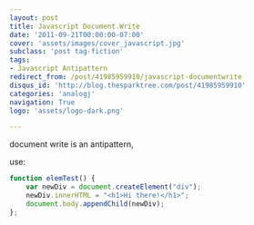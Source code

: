 ```yaml
---
layout: post
title: Javascript Document.Write
date: '2011-09-21T00:00:00-07:00'
cover: 'assets/images/cover_javascript.jpg'
subclass: 'post tag-fiction'
tags:
- Javascript Antipattern
redirect_from: /post/41985959910/javascript-documentwrite
disqus_id: 'http://blog.thesparktree.com/post/41985959910'
categories: 'analogj'
navigation: True
logo: 'assets/logo-dark.png'

---
```

document write is an antipattern,

use:

```javascript
function elemTest() {
    var newDiv = document.createElement("div");
    newDiv.innerHTML = "<h1>Hi there!</h1>";
    document.body.appendChild(newDiv);
};
```